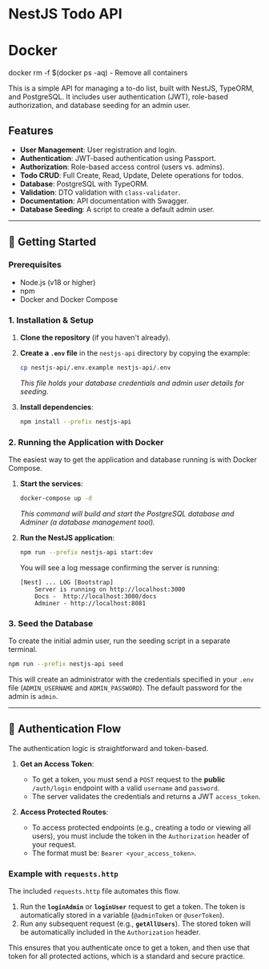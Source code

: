 # NestJS Todo API


# Docker 

docker rm -f $(docker ps -aq) - Remove all containers

This is a simple API for managing a to-do list, built with NestJS, TypeORM, and PostgreSQL. It includes user authentication (JWT), role-based authorization, and database seeding for an admin user.

## Features

-   **User Management**: User registration and login.
-   **Authentication**: JWT-based authentication using Passport.
-   **Authorization**: Role-based access control (users vs. admins).
-   **Todo CRUD**: Full Create, Read, Update, Delete operations for todos.
-   **Database**: PostgreSQL with TypeORM.
-   **Validation**: DTO validation with `class-validator`.
-   **Documentation**: API documentation with Swagger.
-   **Database Seeding**: A script to create a default admin user.

---

## 🚀 Getting Started

### Prerequisites

-   Node.js (v18 or higher)
-   npm
-   Docker and Docker Compose

### 1. Installation & Setup

1.  **Clone the repository** (if you haven't already).

2.  **Create a `.env` file** in the `nestjs-api` directory by copying the example:
    ```bash
    cp nestjs-api/.env.example nestjs-api/.env
    ```
    *This file holds your database credentials and admin user details for seeding.*

3.  **Install dependencies**:
    ```bash
    npm install --prefix nestjs-api
    ```

### 2. Running the Application with Docker

The easiest way to get the application and database running is with Docker Compose.

1.  **Start the services**:
    ```bash
    docker-compose up -d
    ```
    *This command will build and start the PostgreSQL database and Adminer (a database management tool).*

2.  **Run the NestJS application**:
    ```bash
    npm run --prefix nestjs-api start:dev
    ```

    You will see a log message confirming the server is running:
    ```
    [Nest] ... LOG [Bootstrap]
        Server is running on http://localhost:3000
        Docs -  http://localhost:3000/docs
        Adminer - http://localhost:8081
    ```

### 3. Seed the Database

To create the initial admin user, run the seeding script in a separate terminal.

```bash
npm run --prefix nestjs-api seed
```

This will create an administrator with the credentials specified in your `.env` file (`ADMIN_USERNAME` and `ADMIN_PASSWORD`). The default password for the admin is `admin`.

---

## 🔑 Authentication Flow

The authentication logic is straightforward and token-based.

1.  **Get an Access Token**:
    -   To get a token, you must send a `POST` request to the **public** `/auth/login` endpoint with a valid `username` and `password`.
    -   The server validates the credentials and returns a JWT `access_token`.

2.  **Access Protected Routes**:
    -   To access protected endpoints (e.g., creating a todo or viewing all users), you must include the token in the `Authorization` header of your request.
    -   The format must be: `Bearer <your_access_token>`.

### Example with `requests.http`

The included `requests.http` file automates this flow.

1.  Run the **`loginAdmin`** or **`loginUser`** request to get a token. The token is automatically stored in a variable (`@adminToken` or `@userToken`).
2.  Run any subsequent request (e.g., **`getAllUsers`**). The stored token will be automatically included in the `Authorization` header.

This ensures that you authenticate once to get a token, and then use that token for all protected actions, which is a standard and secure practice.
